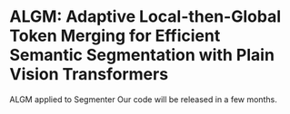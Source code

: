 # ALGM: Adaptive Local-then-Global Token Merging for Efficient Semantic Segmentation with Plain Vision Transformers
ALGM applied to Segmenter
Our code will be released in a few months.
